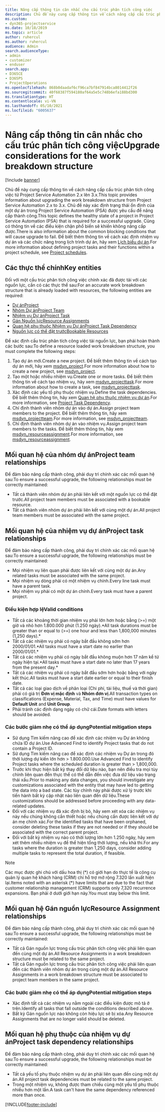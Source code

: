 ```yaml
---
title: Nâng cấp thông tin cân nhắc cho cấu trúc phân tích công việc
description: Chủ đề này cung cấp thông tin về cách nâng cấp cấu trúc phân tích công việc từ Project Service Automation 2.x lên 3.x.
ms.custom:
- dyn365-projectservice
ms.date: 10/18/2019
ms.topic: article
author: ruhercul
ms.author: ruhercul
audience: Admin
search.audienceType:
- admin
- customizer
- enduser
search.app:
- D365CE
- D365PS
- ProjectOperations
ms.openlocfilehash: 868b0daadaf6cf96ca7bf847914bca8014412f26
ms.sourcegitcommit: 40f68387f594180af64a5e5c748b6efa188bd300
ms.translationtype: HT
ms.contentlocale: vi-VN
ms.lasthandoff: 05/10/2021
ms.locfileid: "6005637"
---
```

# <a name="upgrade-considerations-for-the-work-breakdown-structure"></a><span data-ttu-id="4e43b-103">Nâng cấp thông tin cân nhắc cho cấu trúc phân tích công việc</span><span class="sxs-lookup"><span data-stu-id="4e43b-103">Upgrade considerations for the work breakdown structure</span></span>

[!include [banner](../includes/psa-now-project-operations.md)]

<span data-ttu-id="4e43b-104">Chủ đề này cung cấp thông tin về cách nâng cấp cấu trúc phân tích công việc từ Project Service Automation 2.x lên 3.x.</span><span class="sxs-lookup"><span data-stu-id="4e43b-104">This topic provides information about upgrading the work breakdown structure from Project Service Automation 2.x to 3.x.</span></span> <span data-ttu-id="4e43b-105">Chủ đề này xác định trạng thái ổn định của một dự án trong Project Service Automation (PSA) được yêu cầu để nâng cấp thành công.</span><span class="sxs-lookup"><span data-stu-id="4e43b-105">This topic defines the healthy state of a project in Project Service Automation (PSA) that is required for a successful upgrade.</span></span> <span data-ttu-id="4e43b-106">Cũng có thông tin về các điều kiện chặn phổ biến sẽ khiến không nâng cấp được.</span><span class="sxs-lookup"><span data-stu-id="4e43b-106">There is also information about the common blocking conditions that will cause upgrade to fail.</span></span> <span data-ttu-id="4e43b-107">Để biết thêm thông tin về cách xác định nhiệm vụ dự án và các chức năng trong lịch trình dự án, hãy xem [Lịch biểu dự án](project-creating.md).</span><span class="sxs-lookup"><span data-stu-id="4e43b-107">For more information about defining project tasks and their functions within a project schedule, see [Project schedules](project-creating.md).</span></span>

## <a name="key-entities"></a><span data-ttu-id="4e43b-108">Các thực thể chính</span><span class="sxs-lookup"><span data-stu-id="4e43b-108">Key entities</span></span>
<span data-ttu-id="4e43b-109">Đối với một cấu trúc phân tích công việc chính xác đã được tải với các nguồn lực, cần có các thực thể sau:</span><span class="sxs-lookup"><span data-stu-id="4e43b-109">For an accurate work breakdown structure that is already loaded with resources, the following entities are required:</span></span>

- [<span data-ttu-id="4e43b-110">Dự án</span><span class="sxs-lookup"><span data-stu-id="4e43b-110">Project</span></span>](/dynamics365/customerengagement/on-premises/developer/entities/msdyn_project)
- [<span data-ttu-id="4e43b-111">Nhóm Dự án</span><span class="sxs-lookup"><span data-stu-id="4e43b-111">Project Team</span></span>](/dynamics365/customerengagement/on-premises/developer/entities/msdyn_projectteam)
- [<span data-ttu-id="4e43b-112">Nhiệm vụ Dự án</span><span class="sxs-lookup"><span data-stu-id="4e43b-112">Project Task</span></span>](/dynamics365/customerengagement/on-premises/developer/entities/msdyn_projecttask)
- [<span data-ttu-id="4e43b-113">Gán Nguồn lực</span><span class="sxs-lookup"><span data-stu-id="4e43b-113">Resource Assignments</span></span>](/dynamics365/customerengagement/on-premises/developer/entities/msdyn_resourceassignment)
- [<span data-ttu-id="4e43b-114">Quan hệ phụ thuộc Nhiệm vụ Dự án</span><span class="sxs-lookup"><span data-stu-id="4e43b-114">Project Task Dependency</span></span>](/dynamics365/customerengagement/on-premises/developer/entities/msdyn_projecttaskdependency)
- [<span data-ttu-id="4e43b-115">Nguồn lực có thể đặt trước</span><span class="sxs-lookup"><span data-stu-id="4e43b-115">Bookable Resources</span></span>](/dynamics365/customerengagement/on-premises/developer/entities/bookableresource)

<span data-ttu-id="4e43b-116">Để xác định cấu trúc phân tích công việc tải nguồn lực, bạn phải hoàn thành các bước sau:</span><span class="sxs-lookup"><span data-stu-id="4e43b-116">To define a resource loaded work breakdown structure, you must complete the following steps:</span></span>

1. <span data-ttu-id="4e43b-117">Tạo dự án mới.</span><span class="sxs-lookup"><span data-stu-id="4e43b-117">Create a new project.</span></span> <span data-ttu-id="4e43b-118">Để biết thêm thông tin về cách tạo dự án mới, hãy xem [msdyn_project](/dynamics365/customerengagement/on-premises/developer/entities/msdyn_project).</span><span class="sxs-lookup"><span data-stu-id="4e43b-118">For more information about how to create a new project, see [msdyn_project](/dynamics365/customerengagement/on-premises/developer/entities/msdyn_project).</span></span>
2. <span data-ttu-id="4e43b-119">Tạo một hoặc nhiều nhiệm vụ.</span><span class="sxs-lookup"><span data-stu-id="4e43b-119">Create one or more tasks.</span></span> <span data-ttu-id="4e43b-120">Để biết thêm thông tin về cách tạo nhiệm vụ, hãy xem [msdyn_projecttask](/dynamics365/customerengagement/on-premises/developer/entities/msdyn_projecttask).</span><span class="sxs-lookup"><span data-stu-id="4e43b-120">For more information about how to create a task, see [msdyn_projecttask](/dynamics365/customerengagement/on-premises/developer/entities/msdyn_projecttask).</span></span>
3. <span data-ttu-id="4e43b-121">Xác định các yếu tố phụ thuộc nhiệm vụ.</span><span class="sxs-lookup"><span data-stu-id="4e43b-121">Define the task dependencies.</span></span> <span data-ttu-id="4e43b-122">Để biết thêm thông tin, hãy xem [Quan hệ phụ thuộc nhiệm vụ dự án](/dynamics365/customerengagement/on-premises/developer/entities/msdyn_projecttaskdependency).</span><span class="sxs-lookup"><span data-stu-id="4e43b-122">For more information, see [Project Task Dependency](/dynamics365/customerengagement/on-premises/developer/entities/msdyn_projecttaskdependency).</span></span>
4. <span data-ttu-id="4e43b-123">Chỉ định thành viên nhóm dự án vào dự án.</span><span class="sxs-lookup"><span data-stu-id="4e43b-123">Assign project team members to the project.</span></span> <span data-ttu-id="4e43b-124">Để biết thêm thông tin, hãy xem [msdyn_projectteam](/dynamics365/customerengagement/on-premises/developer/entities/msdyn_projectteam).</span><span class="sxs-lookup"><span data-stu-id="4e43b-124">For more information, see [msdyn_projectteam](/dynamics365/customerengagement/on-premises/developer/entities/msdyn_projectteam).</span></span>
5. <span data-ttu-id="4e43b-125">Chỉ định thành viên nhóm dự án vào nhiệm vụ.</span><span class="sxs-lookup"><span data-stu-id="4e43b-125">Assign project team members to the tasks.</span></span> <span data-ttu-id="4e43b-126">Để biết thêm thông tin, hãy xem [msdyn_resourceassignment](/dynamics365/customerengagement/on-premises/developer/entities/msdyn_resourceassignment).</span><span class="sxs-lookup"><span data-stu-id="4e43b-126">For more information, see [msdyn_resourceassignment](/dynamics365/customerengagement/on-premises/developer/entities/msdyn_resourceassignment).</span></span>

## <a name="project-team-relationships"></a><span data-ttu-id="4e43b-127">Mối quan hệ của nhóm dự án</span><span class="sxs-lookup"><span data-stu-id="4e43b-127">Project team relationships</span></span>

<span data-ttu-id="4e43b-128">Để đảm bảo nâng cấp thành công, phải duy trì chính xác các mối quan hệ sau:</span><span class="sxs-lookup"><span data-stu-id="4e43b-128">To ensure a successful upgrade, the following relationships must be correctly maintained:</span></span>
- <span data-ttu-id="4e43b-129">Tất cả thành viên nhóm dự án phải liên kết với một nguồn lực có thể đặt trước.</span><span class="sxs-lookup"><span data-stu-id="4e43b-129">All project team members must be associated with a bookable resource.</span></span>
- <span data-ttu-id="4e43b-130">Tất cả thành viên nhóm dự án phải liên kết với cùng một dự án.</span><span class="sxs-lookup"><span data-stu-id="4e43b-130">All project team members must be associated with the same project.</span></span> 

## <a name="project-task-relationships"></a><span data-ttu-id="4e43b-131">Mối quan hệ của nhiệm vụ dự án</span><span class="sxs-lookup"><span data-stu-id="4e43b-131">Project task relationships</span></span>
<span data-ttu-id="4e43b-132">Để đảm bảo nâng cấp thành công, phải duy trì chính xác các mối quan hệ sau:</span><span class="sxs-lookup"><span data-stu-id="4e43b-132">To ensure a successful upgrade, the following relationships must be correctly maintained:</span></span>

- <span data-ttu-id="4e43b-133">Mọi nhiệm vụ liên quan phải được liên kết với cùng một dự án.</span><span class="sxs-lookup"><span data-stu-id="4e43b-133">Any related tasks must be associated with the same project.</span></span>
- <span data-ttu-id="4e43b-134">Mọi nhiệm vụ dòng phải có một nhiệm vụ chính.</span><span class="sxs-lookup"><span data-stu-id="4e43b-134">Every line task must have a parent task.</span></span>
- <span data-ttu-id="4e43b-135">Mọi nhiệm vụ phải có một dự án chính.</span><span class="sxs-lookup"><span data-stu-id="4e43b-135">Every task must have a parent project.</span></span>

### <a name="valid-conditions"></a><span data-ttu-id="4e43b-136">Điều kiện hợp lệ</span><span class="sxs-lookup"><span data-stu-id="4e43b-136">Valid conditions</span></span>

- <span data-ttu-id="4e43b-137">Tất cả các khoảng thời gian nhiệm vụ phải lớn hơn hoặc bằng (>=) một giờ và nhỏ hơn 1.800.000 phút (1.250 ngày).\*</span><span class="sxs-lookup"><span data-stu-id="4e43b-137">All task durations must be greater than or equal to (>=) one hour and less than 1,800,000 minutes (1,250 days).\*</span></span>
- <span data-ttu-id="4e43b-138">Tất cả các nhiệm vụ phải có ngày bắt đầu không sớm hơn 2000/01/01.\*</span><span class="sxs-lookup"><span data-stu-id="4e43b-138">All tasks must have a start date no earlier than 2000/01/01.\*</span></span>
- <span data-ttu-id="4e43b-139">Tất cả các nhiệm vụ phải có ngày bắt đầu không muộn hơn 17 năm kể từ ngày hiện tại.\*</span><span class="sxs-lookup"><span data-stu-id="4e43b-139">All tasks must have a start date no later than 17 years from the present day.\*</span></span>
- <span data-ttu-id="4e43b-140">Tất cả các nhiệm vụ phải có ngày bắt đầu sớm hơn hoặc bằng với ngày kết thúc.</span><span class="sxs-lookup"><span data-stu-id="4e43b-140">All tasks must have a start date earlier or equal to their finish date.</span></span>
- <span data-ttu-id="4e43b-141">Tất cả các loại giao dịch về phân loại (Chi phí, tài liệu, thuế và thời gian) phải có giá trị **Đơn vị mặc định** và **Nhóm đơn vị**.</span><span class="sxs-lookup"><span data-stu-id="4e43b-141">All transaction types on classifications (Expense, Material, Tax, and Time) must have values for **Default Unit** and **Unit Group**.</span></span>
- <span data-ttu-id="4e43b-142">Phải tránh các định dạng ngày có chữ cái.</span><span class="sxs-lookup"><span data-stu-id="4e43b-142">Date formats with letters should be avoided.</span></span>

### <a name="potential-mitigation-steps"></a><span data-ttu-id="4e43b-143">Các bước giảm nhẹ có thể áp dụng</span><span class="sxs-lookup"><span data-stu-id="4e43b-143">Potential mitigation steps</span></span>
- <span data-ttu-id="4e43b-144">Sử dụng Tìm kiếm nâng cao để xác định các nhiệm vụ Dự án không chứa ID dự án.</span><span class="sxs-lookup"><span data-stu-id="4e43b-144">Use Advanced Find to identify Project tasks that do not contain a Project ID.</span></span>
- <span data-ttu-id="4e43b-145">Sử dụng Tìm kiếm nâng cao để xác định các nhiệm vụ Dự án trong đó thời lượng dự kiến lớn hơn > 1.800.000.</span><span class="sxs-lookup"><span data-stu-id="4e43b-145">Use Advanced Find to identify Project tasks where the scheduled duration is greater than > 1,800,000.</span></span>
- <span data-ttu-id="4e43b-146">Trước khi thực hiện bất kỳ thay đổi dữ liệu nào, bạn nên điều tra mọi tùy chỉnh liên quan đến thực thể có thể dẫn đến việc đưa dữ liệu vào trạng thái xấu.</span><span class="sxs-lookup"><span data-stu-id="4e43b-146">Prior to making any data changes, you should investigate any customizations associated with the entity that may have led to getting the data into a bad state.</span></span> <span data-ttu-id="4e43b-147">Các tùy chỉnh này phải được xử lý trước khi tiến hành bất kỳ cập nhật nào liên quan đến dữ liệu.</span><span class="sxs-lookup"><span data-stu-id="4e43b-147">These customizations should be addressed before proceeding with any data-related updates.</span></span>
- <span data-ttu-id="4e43b-148">Đối với các nhiệm vụ đã xác định bị bỏ, hãy xem xét xóa các nhiệm vụ này nếu chúng không cần thiết hoặc nếu chúng cần được liên kết với dự án mẹ chính xác.</span><span class="sxs-lookup"><span data-stu-id="4e43b-148">For the identified tasks that have been orphaned, consider deleting these tasks if they are not needed or if they should be associated with the correct parent project.</span></span>
- <span data-ttu-id="4e43b-149">Đối với bất kỳ nhiệm vụ nào có thời lượng lớn hơn 1.250 ngày, hãy xem xét thêm nhiều nhiệm vụ để thể hiện tổng thời lượng, nếu khả thi.</span><span class="sxs-lookup"><span data-stu-id="4e43b-149">For any tasks where the duration is greater than 1,250 days, consider adding multiple tasks to represent the total duration, if feasible.</span></span>

> [!NOTE]
> <span data-ttu-id="4e43b-150">Các mục được ghi chú với dấu hoa thị (\*) có giới hạn do thực tế là công cụ quản lý quan hệ khách hàng (CRM) chỉ hỗ trợ mở rộng 7.320 lần xuất hiện lại.</span><span class="sxs-lookup"><span data-stu-id="4e43b-150">Items noted with an asterisk (\*) have limits that are due to the fact that customer relationship management (CRM) supports only 7,320 recurrence expansions.</span></span> <span data-ttu-id="4e43b-151">Bạn phải ở dưới giới hạn này.</span><span class="sxs-lookup"><span data-stu-id="4e43b-151">You must stay below this limit.</span></span>

## <a name="resource-assignment-relationships"></a><span data-ttu-id="4e43b-152">Mối quan hệ Gán nguồn lực</span><span class="sxs-lookup"><span data-stu-id="4e43b-152">Resource Assignment relationships</span></span>
<span data-ttu-id="4e43b-153">Để đảm bảo nâng cấp thành công, phải duy trì chính xác các mối quan hệ sau:</span><span class="sxs-lookup"><span data-stu-id="4e43b-153">To ensure a successful upgrade, the following relationships must be correctly maintained:</span></span>

- <span data-ttu-id="4e43b-154">Tất cả Gán nguồn lực trong cấu trúc phân tích công việc phải liên quan đến cùng một dự án.</span><span class="sxs-lookup"><span data-stu-id="4e43b-154">All Resource Assignments in a work breakdown structure must be related to the same project.</span></span>
- <span data-ttu-id="4e43b-155">Tất cả Gán nguồn lực trong cấu trúc phân tích công việc phải liên quan đến các thành viên nhóm dự án trong cùng một dự án.</span><span class="sxs-lookup"><span data-stu-id="4e43b-155">All Resource Assignments in a work breakdown structure must be associated to project team members in the same project.</span></span>

### <a name="potential-mitigation-steps"></a><span data-ttu-id="4e43b-156">Các bước giảm nhẹ có thể áp dụng</span><span class="sxs-lookup"><span data-stu-id="4e43b-156">Potential mitigation steps</span></span>
- <span data-ttu-id="4e43b-157">Xác định tất cả các nhiệm vụ nằm ngoài các điều kiện được mô tả ở trên.</span><span class="sxs-lookup"><span data-stu-id="4e43b-157">Identify all tasks that fall outside the conditions described above.</span></span>  
- <span data-ttu-id="4e43b-158">Bất kỳ Gán nguồn lực nào không còn hiệu lực sẽ bị xóa.</span><span class="sxs-lookup"><span data-stu-id="4e43b-158">Any Resource Assignments that are no longer valid should be deleted.</span></span>

## <a name="project-task-dependency-relationships"></a><span data-ttu-id="4e43b-159">Mối quan hệ phụ thuộc của nhiệm vụ dự án</span><span class="sxs-lookup"><span data-stu-id="4e43b-159">Project task dependency relationships</span></span>
<span data-ttu-id="4e43b-160">Để đảm bảo nâng cấp thành công, phải duy trì chính xác các mối quan hệ sau:</span><span class="sxs-lookup"><span data-stu-id="4e43b-160">To ensure a successful upgrade, the following relationships must be correctly maintained:</span></span>

- <span data-ttu-id="4e43b-161">Tất cả yếu tố phụ thuộc nhiệm vụ dự án phải liên quan đến cùng một dự án.</span><span class="sxs-lookup"><span data-stu-id="4e43b-161">All project task dependencies must be related to the same project.</span></span>
- <span data-ttu-id="4e43b-162">Trong một nhiệm vụ, không được tham chiếu cùng một yếu tố phụ thuộc nhiều hơn một lần.</span><span class="sxs-lookup"><span data-stu-id="4e43b-162">A task can't have the same dependency referenced more than once.</span></span>


[!INCLUDE[footer-include](../includes/footer-banner.md)]